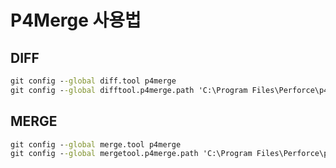 # P4Merge 사용법

## DIFF

```cmd
git config --global diff.tool p4merge
git config --global difftool.p4merge.path 'C:\Program Files\Perforce\p4merge.exe'
```

## MERGE

```cmd
git config --global merge.tool p4merge
git config --global mergetool.p4merge.path 'C:\Program Files\Perforce\p4merge.exe'
```